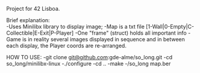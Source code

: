 Project for 42 Lisboa.  
  
Brief explanation:  
-Uses Minilibx library to display image;
-Map is a txt file [1-Wall|0-Empty|C-Collectible|E-Exit|P-Player]
-One "frame" (struct) holds all important info
-Game is in reality several images displayed in sequence and in 
	between each display, the Player coords are re-arranged.

HOW TO USE:
-git clone git@github.com:gde-alme/so_long.git
-cd so_long/minilibx-linux
-./configure
-cd ..
-make
-/so_long map.ber
